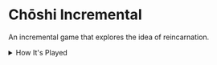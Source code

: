 # Chōshi Incremental

An incremental game that explores the idea of reincarnation.

<details>
<summary>How It's Played</summary>
<br>
Click the 'Add' button to increase your points. Use points to upgrade your points income. After upgrading enough, you will gain the ability to Die. Dying grants a larger boost with each Death. Eventually, Death will not be able to boost you effieciently, hence why you are given a higher level of advancement, Chōshi. (still to be implemented)
</details>

